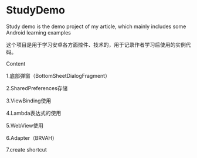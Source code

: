 # StudyDemo
Study demo is the demo project of my article, which mainly includes some Android learning examples 

这个项目是用于学习安卓各方面控件、技术的，用于记录作者学习后使用的实例代码。

Content

1.底部弹窗（BottomSheetDialogFragment）

2.SharedPreferences存储

3.ViewBinding使用

4.Lambda表达式的使用

5.WebView使用

6.Adapter（BRVAH）

7.create shortcut
